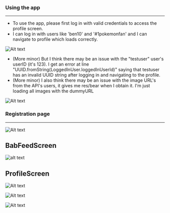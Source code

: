 ### Using the app
-----------------------------------------
- To use the app, please first log in with valid credentials to access the profile screen.
- I can log in with users like 'ben10' and '#1pokemonfan' and I can navigate to profile which loads correctly.

![Alt text](profile_works_for_existing_users.png)

- (More minor) But I think there may be an issue with the "testuser" user's userID (it's 123). I get an error at line "UUID.fromString(LoggedInUser.loggedInUserId)" saying that testuser has an invalid UUID string after logging in and navigating to the profile.
- (More minor) I also think there may be an issue with the image URL's from the API's users, it gives me res/bear when I obtain it. I'm just loading all images with the dummyURL

![Alt text](uuid_error_for_testuser.png)

### Registration page
-----------------------------------------
![Alt text](registration.png)

BabFeedScreen
---------------------
![alt text](babble_feed_photo.png)


ProfileScreen
-----------------------------------------

![Alt text](profile_screen_photo.png)


![Alt text](opening_screen.png)

![Alt text](opening_screen.png)

